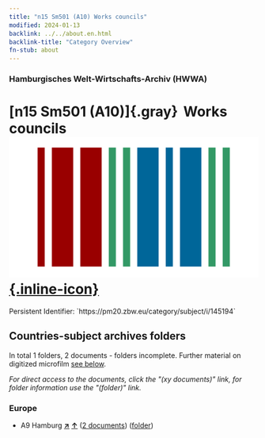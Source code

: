 ```yaml
---
title: "n15 Sm501 (A10) Works councils"
modified: 2024-01-13
backlink: ../../about.en.html
backlink-title: "Category Overview"
fn-stub: about
---
```


### Hamburgisches Welt-Wirtschafts-Archiv (HWWA)

# [n15 Sm501 (A10)]{.gray}&#8201; Works councils &#160; [![Wikidata](/images/Wikidata-logo.svg "Wikidata"){.inline-icon}](http://www.wikidata.org/entity/Q104710798)

<div class="hint">Persistent Identifier: `https://pm20.zbw.eu/category/subject/i/145194`</div>







## Countries-subject archives folders







In total 1 folders, 2 documents - folders incomplete. Further material on digitized microfilm [see below](#filmsections).

_For direct access to the documents, click the "(xy documents)" link, for folder information use the "(folder)" link._



### Europe

- A9 Hamburg [**&nearr;**](../../../geo/i/140905/about.en.html "Hamburg (all folders)") [**&uarr;**](../../../geo/about.en.html#A9 "Country category system") (<a href="https://pm20.zbw.eu/iiifview/folder/sh/140905,145194" title="about: Hamburg : Works councils" target="_blank">2 documents</a>) ([folder](../../../../folder/sh/1409xx/140905/1451xx/145194/about.en.html))



<a id="filmsections" />














